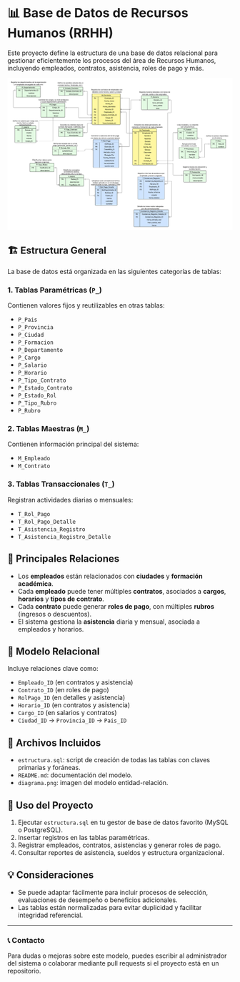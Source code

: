 # 📊 Base de Datos de Recursos Humanos (RRHH)

Este proyecto define la estructura de una base de datos relacional para gestionar eficientemente los procesos del área de Recursos Humanos, incluyendo empleados, contratos, asistencia, roles de pago y más.

![Diagrama Base de Datos RRHH](img/RRHH_Diagram.png)


## 🏗️ Estructura General

La base de datos está organizada en las siguientes categorías de tablas:

### 1. Tablas Paramétricas (`P_`)
Contienen valores fijos y reutilizables en otras tablas:
- `P_Pais`
- `P_Provincia`
- `P_Ciudad`
- `P_Formacion`
- `P_Departamento`
- `P_Cargo`
- `P_Salario`
- `P_Horario`
- `P_Tipo_Contrato`
- `P_Estado_Contrato`
- `P_Estado_Rol`
- `P_Tipo_Rubro`
- `P_Rubro`

### 2. Tablas Maestras (`M_`)
Contienen información principal del sistema:
- `M_Empleado`
- `M_Contrato`

### 3. Tablas Transaccionales (`T_`)
Registran actividades diarias o mensuales:
- `T_Rol_Pago`
- `T_Rol_Pago_Detalle`
- `T_Asistencia_Registro`
- `T_Asistencia_Registro_Detalle`

## 🔑 Principales Relaciones

- Los **empleados** están relacionados con **ciudades** y **formación académica**.
- Cada **empleado** puede tener múltiples **contratos**, asociados a **cargos**, **horarios** y **tipos de contrato**.
- Cada **contrato** puede generar **roles de pago**, con múltiples **rubros** (ingresos o descuentos).
- El sistema gestiona la **asistencia** diaria y mensual, asociada a empleados y horarios.

## 📐 Modelo Relacional

Incluye relaciones clave como:

- `Empleado_ID` (en contratos y asistencia)
- `Contrato_ID` (en roles de pago)
- `RolPago_ID` (en detalles y asistencia)
- `Horario_ID` (en contratos y asistencia)
- `Cargo_ID` (en salarios y contratos)
- `Ciudad_ID` → `Provincia_ID` → `Pais_ID`

## 📂 Archivos Incluidos

- `estructura.sql`: script de creación de todas las tablas con claves primarias y foráneas.
- `README.md`: documentación del modelo.
- `diagrama.png`: imagen del modelo entidad-relación.

## 🚀 Uso del Proyecto

1. Ejecutar `estructura.sql` en tu gestor de base de datos favorito (MySQL o PostgreSQL).
2. Insertar registros en las tablas paramétricas.
3. Registrar empleados, contratos, asistencias y generar roles de pago.
4. Consultar reportes de asistencia, sueldos y estructura organizacional.

## 💡 Consideraciones

- Se puede adaptar fácilmente para incluir procesos de selección, evaluaciones de desempeño o beneficios adicionales.
- Las tablas están normalizadas para evitar duplicidad y facilitar integridad referencial.

---

### 📞 Contacto

Para dudas o mejoras sobre este modelo, puedes escribir al administrador del sistema o colaborar mediante pull requests si el proyecto está en un repositorio.


